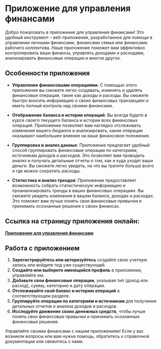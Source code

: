 # Приложение для управления финансами

Добро пожаловать в приложение для управления финансами! Это удобный инструмент – веб-приложение, разработанное для помощи в управлении личными финансами, финансами семьи или финансами рабочего коллектива. Наше приложение поможет вам эффективно контролировать ваши финансы, управлять доходами и расходами, анализировать финансовые операции и многое другое.

## Особенности приложения

- **Управление финансовыми операциями**: С помощью этого приложения вы сможете легко создавать, изменять и удалять финансовые операции, такие как доходы и расходы. Вы сможете быстро вносить информацию о своих финансовых транзакциях и иметь полный контроль над своими финансами.

- **Отображение баланса и истории операций**: Вы всегда будете в курсе своего текущего баланса и истории всех финансовых операций. Приложение позволяет вам наглядно отслеживать изменения вашего бюджета и анализировать, какие операции оказывают наибольшее влияние на ваше финансовое положение.

- **Группировка и анализ данных**: Приложение предлагает удобный способ группировать финансовые операции по категориям, источникам доходов и расходов. Это позволяет вам проводить анализ и получать детальные отчеты о том, как и куда уходят ваши деньги. Вы сможете легко увидеть, на что вы тратите больше всего и где можно сократить расходы.

- **Статистика и анализ трендов**: Приложение предоставляет возможность собрать статистическую информацию и проанализировать тренды в ваших финансовых операциях. Вы сможете увидеть изменения в вашем балансе, доходах и расходах. Это поможет вам лучше понять свои финансовые привычки и принимать осознанные решения о своих финансах.

## Ссылка на страницу приложения онлайн:
**[Приложение для управления финансами](http://62.113.104.3:8089/finance-app-dev/)**

## Работа с приложением

1. **Зарегистрируйтесь или авторизуйтесь** создайте свою учетную запись или войдите под уже существующей.
2. **Создайте или выберите имеющийся профиль** в приложении, управляйте им.
3. **Добавьте свои финансовые операции**, указывая тип (доход или расход), сумму, категорию и дату операции.
4. **Отслеживайте свой баланс и историю операций** в соответствующем разделе.
5. **Группируйте операции по категориям и источникам** для получения детальных отчетов и анализа доходов и расходов.
6. **Исследуйте движение своих денежных средств**, чтобы лучше понять свои финансовые привычки и принимать осознанные финансовые решения.

Управляйте своими финансами с нашим приложением! Если у вас возникли вопросы или вам нужна помощь, обратитесь к справочной документации или свяжитесь с нами.